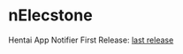 # nElecstone
Hentai App Notifier 
First Release:
[last release](https://github.com/benlefr/nElecstone/releases/download/Setup/nelecstone.exe)
